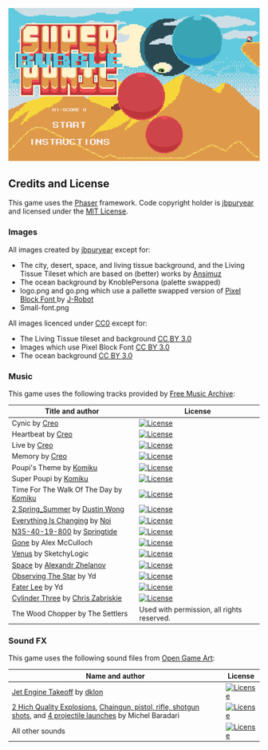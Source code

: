 ![Screenshot](screen.png "Super Bubble Panic")

## Credits and License

This game uses the [Phaser](http://phaser.io) framework.
Code copyright holder is [jbpuryear](https://github.com/jbpuryear) and licensed under the [MIT License](https://opensource.org/licenses/MIT).

### Images

All images created by [jbpuryear](https://github.com/jbpuryear) except for:
* The city, desert, space, and living tissue background, and the Living Tissue Tileset which are based on (better) works by [Ansimuz](http://ansimuz.com)
* The ocean background by KnoblePersona (palette swapped)
* logo.png and go.png which use a pallette swapped version of [Pixel Block Font ](https://opengameart.org/content/pixel-block-font) by [J-Robot](https://j-robotson.tumblr.com/)
* Small-font.png

All images licenced under [CC0](https://creativecommons.org/publicdomain/zero/1.0/) except for:
* The Living Tissue tileset and background [CC BY 3.0](http://creativecommons.org/licenses/by/3.0/)
* Images which use Pixel Block Font [CC BY 3.0](http://creativecommons.org/licenses/by/3.0/)
* The ocean background [CC BY 3.0](http://creativecommons.org/licenses/by/3.0/)

### Music

This game uses the following tracks provided by [Free Music Archive](http://freemusicarchive.org):

| Title and author | License |
|------------------|---------|
| Cynic by [Creo](http://creo-music.com) | [![License](https://opengameart.org/sites/default/files/license_images/cc-by.png)](http://creativecommons.org/licenses/by/3.0/)
| Heartbeat by [Creo](http://creo-music.com) | [![License](https://opengameart.org/sites/default/files/license_images/cc-by.png)](http://creativecommons.org/licenses/by/3.0/)
| Live by [Creo](http://creo-music.com) | [![License](https://opengameart.org/sites/default/files/license_images/cc-by.png)](http://creativecommons.org/licenses/by/3.0/)
| Memory by [Creo](http://creo-music.com) | [![License](http://i.creativecommons.org/l/by-nc/4.0/88x31.png)](http://creativecommons.org/licenses/by-nc/4.0/)
| Poupi's Theme by [Komiku](http://freemusicarchive.org/music/Komiku/) | [![License](https://licensebuttons.net/l/zero/1.0/88x31.png)](https://creativecommons.org/publicdomain/zero/1.0/)
| Super Poupi by [Komiku](http://freemusicarchive.org/music/Komiku/) | [![License](https://licensebuttons.net/l/zero/1.0/88x31.png)](https://creativecommons.org/publicdomain/zero/1.0/)
| Time For The Walk Of The Day by [Komiku](http://freemusicarchive.org/music/Komiku/) | [![License](https://licensebuttons.net/l/zero/1.0/88x31.png)](https://creativecommons.org/publicdomain/zero/1.0/)
| [2 Spring\_Summer](http://freemusicarchive.org/music/Dustin_Wong/Seasons/2_Spring_Summer) by [Dustin Wong](http://freemusicarchive.org/music/Dustin_Wong/) | [![License](http://i.creativecommons.org/l/by-nc-sa/3.0/us/88x31.png)](http://creativecommons.org/licenses/by-nc-sa/3.0/us/)
| [Everything Is Changing](https://soundcloud.com/noi/noi-everything-is-changing) by [Noi](https://soundcloud.com/noi/) | [![License](https://opengameart.org/sites/default/files/license_images/cc-by.png)](http://creativecommons.org/licenses/by/3.0/)
| [N35-40-19-800](http://freemusicarchive.org/music/springtide/This_is_the_End/N35-40-19-800) by [Springtide](http://freemusicarchive.org/music/springtide/) | [![License](http://i.creativecommons.org/l/by-nc-sa/3.0/us/88x31.png)](http://creativecommons.org/licenses/by-nc-sa/3.0/)
| [Gone](https://opengameart.org/content/gone) by Alex McCulloch | [![License](https://licensebuttons.net/l/zero/1.0/88x31.png)](https://creativecommons.org/publicdomain/zero/1.0/)
| [Venus](https://opengameart.org/content/nes-shooter-music-5-tracks-3-jingles) by SketchyLogic | [![License](https://licensebuttons.net/l/zero/1.0/88x31.png)](https://creativecommons.org/publicdomain/zero/1.0/)
| [Space](https://opengameart.org/content/space-1) by [Alexandr Zhelanov](https://soundcloud.com/alexandr-zhelanov) | [![License](https://opengameart.org/sites/default/files/license_images/cc-by.png)](http://creativecommons.org/licenses/by/3.0/)
| [Observing The Star](https://opengameart.org/content/another-space-background-track) by Yd | [![License](https://licensebuttons.net/l/zero/1.0/88x31.png)](https://creativecommons.org/publicdomain/zero/1.0/)
| [Fater Lee](https://opengameart.org/content/another-space-background-track) by Yd | [![License](https://licensebuttons.net/l/zero/1.0/88x31.png)](https://creativecommons.org/publicdomain/zero/1.0/)
| [Cylinder Three](http://freemusicarchive.org/music/Chris_Zabriskie/2014010103336111/Chris_Zabriskie_-_Cylinders_-_03_-_Cylinder_Three) by [Chris Zabriskie](http://chriszabriskie.com/) | [![License](http://i.creativecommons.org/l/by/4.0/88x31.png)](http://creativecommons.org/licenses/by/4.0/)
| The Wood Chopper by The Settlers | Used with permission, all rights reserved.

### Sound FX

This game uses the following sound files from [Open Game Art](https://opengameart.org/):

| Name and author | License |
|-----------------|---------|
| [Jet Engine Takeoff](https://opengameart.org/content/jet-engine-takeoff) by [dklon](https://opengameart.org/users/dklon) | [![License](https://opengameart.org/sites/default/files/license_images/cc-by.png)](http://creativecommons.org/licenses/by/3.0/) |
| [2 Hich Quality Explosions](https://opengameart.org/content/2-high-quality-explosions), [Chaingun, pistol, rifle, shotgun shots](https://opengameart.org/content/chaingun-pistol-rifle-shotgun-shots), and [4 projectile launches](https://opengameart.org/content/4-projectile-launches) by Michel Baradari | [![License](https://opengameart.org/sites/default/files/license_images/cc-by.png)](http://creativecommons.org/licenses/by/3.0/) |
| All other sounds | [![License](https://opengameart.org/sites/default/files/license_images/cc0.png)](http://creativecommons.org/publicdomain/zero/1.0/) |

